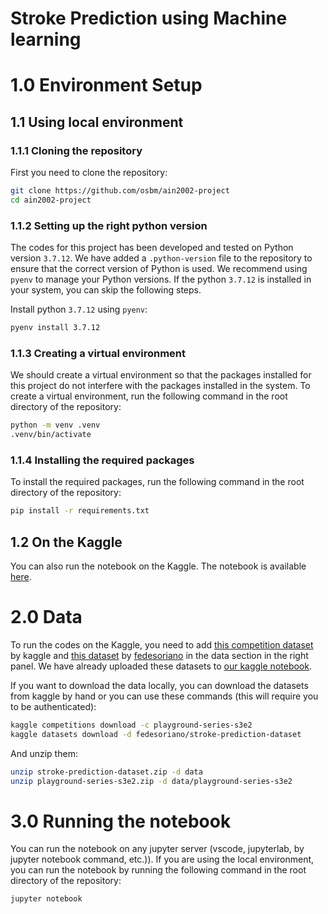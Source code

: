# Stroke Prediction using Machine learning
# 1.0 Environment Setup

## 1.1 Using local environment

### 1.1.1 Cloning the repository

First you need to clone the repository:

```bash
git clone https://github.com/osbm/ain2002-project
cd ain2002-project
```

### 1.1.2 Setting up the right python version

The codes for this project has been developed and tested on Python version `3.7.12`. We have added a `.python-version` file to the repository to ensure that the correct version of Python is used. We recommend using `pyenv` to manage your Python versions. If the python `3.7.12` is installed in your system, you can skip the following steps.

Install python `3.7.12` using `pyenv`:

```bash
pyenv install 3.7.12
```

### 1.1.3 Creating a virtual environment

We should create a virtual environment so that the packages installed for this project do not interfere with the packages installed in the system. To create a virtual environment, run the following command in the root directory of the repository:

```bash
python -m venv .venv
.venv/bin/activate
```


### 1.1.4 Installing the required packages

To install the required packages, run the following command in the root directory of the repository:

```bash
pip install -r requirements.txt
```

## 1.2 On the Kaggle

You can also run the notebook on the Kaggle. The notebook is available [here](https://www.kaggle.com/osmanf/stroke-prediction-using-machine-learning).

# 2.0 Data

To run the codes on the Kaggle, you need to add [this competition dataset](https://www.kaggle.com/competitions/playground-series-s3e2/data) by kaggle and [this dataset](https://www.kaggle.com/datasets/fedesoriano/stroke-prediction-dataset) by [fedesoriano](https://www.kaggle.com/fedesoriano) in the data section in the right panel. We have already uploaded these datasets to [our kaggle notebook](https://www.kaggle.com/osmanf/stroke-prediction-using-machine-learning).

If you want to download the data locally, you can download the datasets from kaggle by hand or you can use these commands (this will require you to be authenticated):

```bash
kaggle competitions download -c playground-series-s3e2
kaggle datasets download -d fedesoriano/stroke-prediction-dataset
```

And unzip them:

```bash
unzip stroke-prediction-dataset.zip -d data
unzip playground-series-s3e2.zip -d data/playground-series-s3e2
```

# 3.0 Running the notebook

You can run the notebook on any jupyter server (vscode, jupyterlab, by jupyter notebook command, etc.)). If you are using the local environment, you can run the notebook by running the following command in the root directory of the repository:

```bash
jupyter notebook
```
